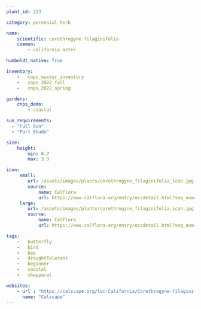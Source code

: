 ```yaml
---
plant_id: 223 

category: perennial herb

name: 
    scientific: corethrogyne filaginifolia 
    common:  
        - california aster

humboldt_native: True

inventory: 
    -   cnps_master_inventory
    -   cnps_2022_fall
    -   cnps_2022_spring

gardens:
    cnps_demo:
        - coastal

sun_requirements:
  - "Full Sun"
  - "Part Shade"

size:
    height: 
        min: 0.7
        max: 3.3

icon: 
     small: 
        url: /assets/images/plants/corethrogyne_filaginifolia_icon.jpg 
        source: 
            name: Calflora
            url: https://www.calflora.org/entry/occdetail.html?seq_num=io3495 
     large: 
        url: /assets/images/plants/corethrogyne_filaginifolia_icon.jpg 
        source: 
            name: Calflora
            url: https://www.calflora.org/entry/occdetail.html?seq_num=io3495 

tags:  
    -   butterfly
    -   bird
    -   bee 
    -   droughtTolerant
    -   beginner
    -   coastal
    -   chapparal

websites:
    - url : "https://calscape.org/loc-California/Corethrogyne-filaginifolia-(California-Aster)"
      name: "Calscape"
---
```

